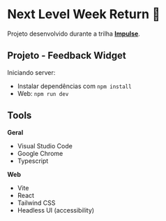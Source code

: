 # Next Level Week Return :rocket:

Projeto desenvolvido durante a trilha **[Impulse](https://efficient-sloth-d85.notion.site/Impulse-58f2daadb8e1433894420cbc57571087)**.

## Projeto - Feedback Widget

Iniciando server:

- Instalar dependências com `npm install`
- Web: `npm run dev`

## Tools

**Geral**
- Visual Studio Code
- Google Chrome
- Typescript

**Web**
- Vite
- React
- Tailwind CSS
- Headless UI (accessibility)